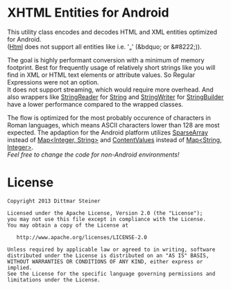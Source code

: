 XHTML Entities for Android
==========================

This utility class encodes and decodes HTML and XML entities optimized for Android.  
([Html](https://developer.android.com/reference/android/text/Html.html) does not support all entities like i.e. '„' (&amp;bdquo; or &amp;#8222;)).

The goal is highly performant conversion with a minimum of memory footprint. Best for frequently usage of relatively short strings like you will find in XML or HTML text elements or attribute values. So Regular Expressions were not an option.  
It does not support streaming, which would require more overhead. And also wrappers like [StringReader](http://docs.oracle.com/javase/6/docs/api/java/io/StringReader.html) for [String](http://docs.oracle.com/javase/6/docs/api/java/lang/String.html) and [StringWriter](http://docs.oracle.com/javase/6/docs/api/java/io/StringWriter.html) for [StringBuilder](http://docs.oracle.com/javase/6/docs/api/java/lang/StringBuilder.html) have a lower performance compared to the wrapped classes.

The flow is optimized for the most probably occurence of characters in Roman languages, which means ASCII characters lower than 128 are most expected. 
The apdaption for the Android platform utilizes [SparseArray](http://developer.android.com/reference/android/util/SparseArray.html) instead of [Map<Integer, String>](http://docs.oracle.com/javase/6/docs/api/java/util/Map.html) and [ContentValues](http://developer.android.com/reference/android/content/ContentValues.html) instead of [Map<String, Integer>](http://docs.oracle.com/javase/6/docs/api/java/util/Map.html).  
_Feel free to change the code for non-Android environments!_


License
=======

    Copyright 2013 Dittmar Steiner

    Licensed under the Apache License, Version 2.0 (the "License");
    you may not use this file except in compliance with the License.
    You may obtain a copy of the License at

       http://www.apache.org/licenses/LICENSE-2.0

    Unless required by applicable law or agreed to in writing, software
    distributed under the License is distributed on an "AS IS" BASIS,
    WITHOUT WARRANTIES OR CONDITIONS OF ANY KIND, either express or implied.
    See the License for the specific language governing permissions and
    limitations under the License.

